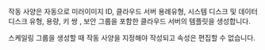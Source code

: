 작동 사양은 자동으로 미러이미지 ID, 클라우드 서버 용례유형, 시스템 디스크 및 데이터 디스크 유형, 용량, 키 쌍 , 보안 그룹을 포함한 클라우드 서버의 템플릿을 생성합니다.

스케일링 그룹을 생성할 때 작동 사양을 지정해야 작성되고 속성은 편집할 수 없습니다.
